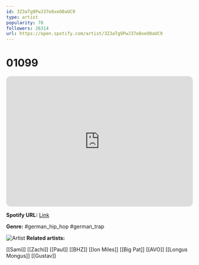 ```yaml
---
id: 3Z3aTg9PwJ37e8xeO0aUC9
type: artist
popularity: 70
followers: 26314
url: https://open.spotify.com/artist/3Z3aTg9PwJ37e8xeO0aUC9
---
```

# 01099

<iframe style="border-radius:12px" src="https://open.spotify.com/embed/artist/3Z3aTg9PwJ37e8xeO0aUC9" width="100%" height="352" frameBorder="0" allowfullscreen="" allow="autoplay; clipboard-write; encrypted-media; fullscreen; picture-in-picture" loading="lazy"></iframe>

**Spotify URL:** [Link](https://open.spotify.com/artist/3Z3aTg9PwJ37e8xeO0aUC9)

**Genre:**  #german_hip_hop #german_trap

![Artist](https://i.scdn.co/image/ab6761610000e5ebc5055081081caf8105e52fb8)
**Related artists:**

[[Sami]]
[[Zachi]]
[[Paul]]
[[BHZ]]
[[Ion Miles]]
[[Big Pat]]
[[AVO]]
[[Longus Mongus]]
[[Gustav]]
